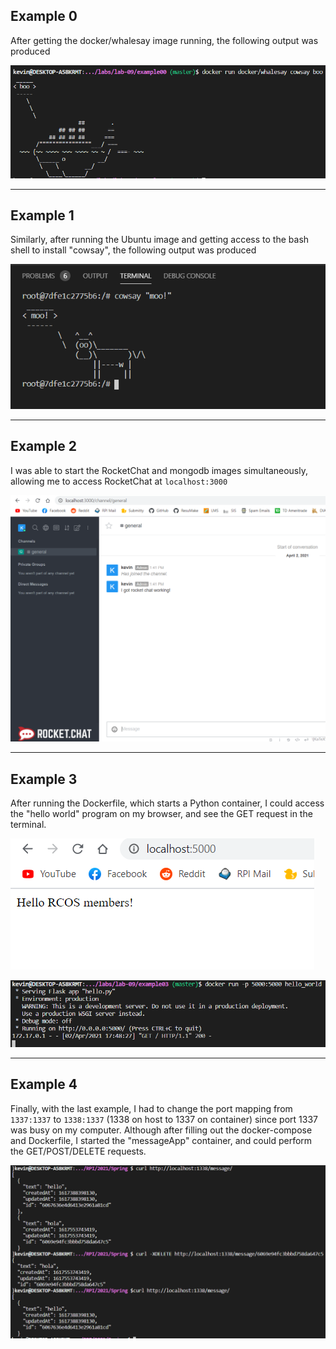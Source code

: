 ## Example 0

After getting the docker/whalesay image running, the following output was produced

![whalesay](example00/whale.png)

---

## Example 1

Similarly, after running the Ubuntu image and getting access to the bash shell to install "cowsay", the following output was produced

![cowsay](example01/cow.png)

---

## Example 2

I was able to start the RocketChat and mongodb images simultaneously, allowing me to access RocketChat at `localhost:3000`

![rocket_chat](example02/rocket_chat.png)

---

## Example 3

After running the Dockerfile, which starts a Python container, I could access the "hello world" program on my browser, and see the GET request in the terminal.

![hello_world](example03/hello_world.png)

![output](example03/output.png)

---

## Example 4

Finally, with the last example, I had to change the port mapping from `1337:1337` to `1338:1337` (1338 on host to 1337 on container) since port 1337 was busy on my computer. Although after filling out the docker-compose and Dockerfile, I started the "messageApp" container, and could perform the GET/POST/DELETE requests.

![hello](example04/hello.png)
